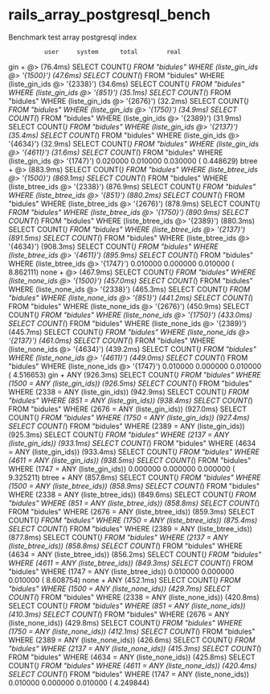 # rails_array_postgresql_bench
Benchmark test array postgresql index

              user     system      total        real
gin + @>   (76.4ms)  SELECT COUNT(*) FROM "bidules" WHERE (liste_gin_ids @> '{1500}')
   (47.6ms)  SELECT COUNT(*) FROM "bidules" WHERE (liste_gin_ids @> '{2338}')
   (34.6ms)  SELECT COUNT(*) FROM "bidules" WHERE (liste_gin_ids @> '{851}')
   (35.1ms)  SELECT COUNT(*) FROM "bidules" WHERE (liste_gin_ids @> '{2676}')
   (32.2ms)  SELECT COUNT(*) FROM "bidules" WHERE (liste_gin_ids @> '{1750}')
   (34.9ms)  SELECT COUNT(*) FROM "bidules" WHERE (liste_gin_ids @> '{2389}')
   (31.9ms)  SELECT COUNT(*) FROM "bidules" WHERE (liste_gin_ids @> '{2137}')
   (35.4ms)  SELECT COUNT(*) FROM "bidules" WHERE (liste_gin_ids @> '{4634}')
   (32.9ms)  SELECT COUNT(*) FROM "bidules" WHERE (liste_gin_ids @> '{4611}')
   (31.6ms)  SELECT COUNT(*) FROM "bidules" WHERE (liste_gin_ids @> '{1747}')
  0.020000   0.010000   0.030000 (  0.448629)
btree + @>   (883.9ms)  SELECT COUNT(*) FROM "bidules" WHERE (liste_btree_ids @> '{1500}')
   (869.1ms)  SELECT COUNT(*) FROM "bidules" WHERE (liste_btree_ids @> '{2338}')
   (876.9ms)  SELECT COUNT(*) FROM "bidules" WHERE (liste_btree_ids @> '{851}')
   (880.2ms)  SELECT COUNT(*) FROM "bidules" WHERE (liste_btree_ids @> '{2676}')
   (878.9ms)  SELECT COUNT(*) FROM "bidules" WHERE (liste_btree_ids @> '{1750}')
   (890.9ms)  SELECT COUNT(*) FROM "bidules" WHERE (liste_btree_ids @> '{2389}')
   (880.3ms)  SELECT COUNT(*) FROM "bidules" WHERE (liste_btree_ids @> '{2137}')
   (891.5ms)  SELECT COUNT(*) FROM "bidules" WHERE (liste_btree_ids @> '{4634}')
   (908.3ms)  SELECT COUNT(*) FROM "bidules" WHERE (liste_btree_ids @> '{4611}')
   (895.9ms)  SELECT COUNT(*) FROM "bidules" WHERE (liste_btree_ids @> '{1747}')
  0.010000   0.000000   0.010000 (  8.862111)
none + @>   (467.9ms)  SELECT COUNT(*) FROM "bidules" WHERE (liste_none_ids @> '{1500}')
   (457.0ms)  SELECT COUNT(*) FROM "bidules" WHERE (liste_none_ids @> '{2338}')
   (465.3ms)  SELECT COUNT(*) FROM "bidules" WHERE (liste_none_ids @> '{851}')
   (441.2ms)  SELECT COUNT(*) FROM "bidules" WHERE (liste_none_ids @> '{2676}')
   (450.9ms)  SELECT COUNT(*) FROM "bidules" WHERE (liste_none_ids @> '{1750}')
   (433.0ms)  SELECT COUNT(*) FROM "bidules" WHERE (liste_none_ids @> '{2389}')
   (445.7ms)  SELECT COUNT(*) FROM "bidules" WHERE (liste_none_ids @> '{2137}')
   (461.0ms)  SELECT COUNT(*) FROM "bidules" WHERE (liste_none_ids @> '{4634}')
   (439.2ms)  SELECT COUNT(*) FROM "bidules" WHERE (liste_none_ids @> '{4611}')
   (449.0ms)  SELECT COUNT(*) FROM "bidules" WHERE (liste_none_ids @> '{1747}')
  0.010000   0.000000   0.010000 (  4.516653)
gin + ANY   (926.3ms)  SELECT COUNT(*) FROM "bidules" WHERE (1500 = ANY (liste_gin_ids))
   (926.5ms)  SELECT COUNT(*) FROM "bidules" WHERE (2338 = ANY (liste_gin_ids))
   (942.9ms)  SELECT COUNT(*) FROM "bidules" WHERE (851 = ANY (liste_gin_ids))
   (938.4ms)  SELECT COUNT(*) FROM "bidules" WHERE (2676 = ANY (liste_gin_ids))
   (927.0ms)  SELECT COUNT(*) FROM "bidules" WHERE (1750 = ANY (liste_gin_ids))
   (927.4ms)  SELECT COUNT(*) FROM "bidules" WHERE (2389 = ANY (liste_gin_ids))
   (925.3ms)  SELECT COUNT(*) FROM "bidules" WHERE (2137 = ANY (liste_gin_ids))
   (933.1ms)  SELECT COUNT(*) FROM "bidules" WHERE (4634 = ANY (liste_gin_ids))
   (933.4ms)  SELECT COUNT(*) FROM "bidules" WHERE (4611 = ANY (liste_gin_ids))
   (938.5ms)  SELECT COUNT(*) FROM "bidules" WHERE (1747 = ANY (liste_gin_ids))
  0.000000   0.000000   0.000000 (  9.325211)
btree + ANY   (857.8ms)  SELECT COUNT(*) FROM "bidules" WHERE (1500 = ANY (liste_btree_ids))
   (858.9ms)  SELECT COUNT(*) FROM "bidules" WHERE (2338 = ANY (liste_btree_ids))
   (849.6ms)  SELECT COUNT(*) FROM "bidules" WHERE (851 = ANY (liste_btree_ids))
   (858.8ms)  SELECT COUNT(*) FROM "bidules" WHERE (2676 = ANY (liste_btree_ids))
   (859.3ms)  SELECT COUNT(*) FROM "bidules" WHERE (1750 = ANY (liste_btree_ids))
   (875.4ms)  SELECT COUNT(*) FROM "bidules" WHERE (2389 = ANY (liste_btree_ids))
   (877.8ms)  SELECT COUNT(*) FROM "bidules" WHERE (2137 = ANY (liste_btree_ids))
   (858.8ms)  SELECT COUNT(*) FROM "bidules" WHERE (4634 = ANY (liste_btree_ids))
   (856.2ms)  SELECT COUNT(*) FROM "bidules" WHERE (4611 = ANY (liste_btree_ids))
   (849.3ms)  SELECT COUNT(*) FROM "bidules" WHERE (1747 = ANY (liste_btree_ids))
  0.010000   0.000000   0.010000 (  8.608754)
none + ANY   (452.1ms)  SELECT COUNT(*) FROM "bidules" WHERE (1500 = ANY (liste_none_ids))
   (429.7ms)  SELECT COUNT(*) FROM "bidules" WHERE (2338 = ANY (liste_none_ids))
   (420.8ms)  SELECT COUNT(*) FROM "bidules" WHERE (851 = ANY (liste_none_ids))
   (410.3ms)  SELECT COUNT(*) FROM "bidules" WHERE (2676 = ANY (liste_none_ids))
   (429.8ms)  SELECT COUNT(*) FROM "bidules" WHERE (1750 = ANY (liste_none_ids))
   (412.1ms)  SELECT COUNT(*) FROM "bidules" WHERE (2389 = ANY (liste_none_ids))
   (426.6ms)  SELECT COUNT(*) FROM "bidules" WHERE (2137 = ANY (liste_none_ids))
   (415.3ms)  SELECT COUNT(*) FROM "bidules" WHERE (4634 = ANY (liste_none_ids))
   (425.8ms)  SELECT COUNT(*) FROM "bidules" WHERE (4611 = ANY (liste_none_ids))
   (420.4ms)  SELECT COUNT(*) FROM "bidules" WHERE (1747 = ANY (liste_none_ids))
  0.010000   0.000000   0.010000 (  4.249844)
